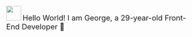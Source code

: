 <p align="left">
  <img src="[https://your-image-url.com/icon.png](https://firebasestorage.googleapis.com/v0/b/svitlospace-b21f8.appspot.com/o/portfolio%2Ffreepik__upload__95404.png?alt=media&token=e70f536a-e669-41ad-b1bb-4576c2a634a3)" width="40">
  <span style="font-size: 20px;">Hello World! I am George, a 29-year-old Front-End Developer 🚀</span>
</p>
